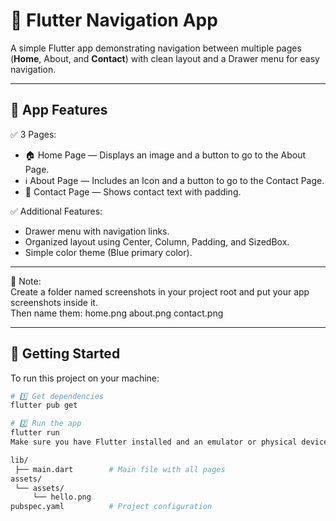 # 🧭 Flutter Navigation App

A simple Flutter app demonstrating navigation between multiple pages (**Home**, About, and **Contact**) with clean layout and a Drawer menu for easy navigation.

---

## 📱 App Features

✅ 3 Pages:
- 🏠 Home Page — Displays an image and a button to go to the About Page.  
- ℹ️ About Page — Includes an Icon and a button to go to the Contact Page.  
- 💌 Contact Page — Shows contact text with padding.

✅ Additional Features:
- Drawer menu with navigation links.  
- Organized layout using Center, Column, Padding, and SizedBox.  
- Simple color theme (Blue primary color).  

---

> 

📝 Note:  
Create a folder named screenshots in your project root and put your app screenshots inside it.  
Then name them:
home.png
about.png
contact.png

---

## 🚀 Getting Started

To run this project on your machine:

```bash
# 1️⃣ Get dependencies
flutter pub get

# 2️⃣ Run the app
flutter run
Make sure you have Flutter installed and an emulator or physical device connected.

lib/
 ├── main.dart        # Main file with all pages
assets/
 └── assets/
     └── hello.png
pubspec.yaml          # Project configuration
 
 
